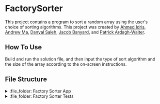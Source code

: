 # FactorySorter

This project contains a program to sort a random array using the user's choice of sorting algorithms. This project was created by [Ahmed Idris](https://github.com/coffeeandcodee), [Andrew Ma](https://github.com/andrew2984), [Danyal Saleh](https://github.com/danymcdan0), [Jacob Banyard](https://github.com/JSB-22), and [Patrick Ardagh-Walter](https://github.com/FuzzyLogician27).


## How To Use

Build and run the solution file, and then input the type of sort algorithm and the size of the array according to the on-screen instructions.

## File Structure

<details>

<summary>:file_folder: Factory Sorter App</summary>

## :open_file_folder: [Factory Sorter App](/FactorySorterApp/)
<details>
<summary> :file_folder: Controller </summary>

## :open_file_folder: [Controller](/FactorySorterApp/FactorySorterApp/Controller)

- [SortFactory.cs](/FactorySorterApp/FactorySorterApp/Controller/SortFactory.cs)
</details>
<details>
<summary> :file_folder: Models </summary>

## :open_file_folder: [Models](/FactorySorterApp/FactorySorterApp/Models)

- [ArrayGenerator.cs](/FactorySorterApp/FactorySorterApp/Models/ArrayGenerator.cs)
- [Bubble.cs](/FactorySorterApp/FactorySorterApp/Models/Bubble.cs)
- [ISorter.cs](/FactorySorterApp/FactorySorterApp/Models/ISorter.cs)
- [Merge.cs](/FactorySorterApp/FactorySorterApp/Models/Merge.cs)
- [Quick.cs](/FactorySorterApp/FactorySorterApp/Models/Quick.cs)
- [Standard.cs](/FactorySorterApp/FactorySorterApp/Models/Standard.cs)
</details>

<details>
<summary> :file_folder: View </summary>

## :open_file_folder: [View](/FactorySorterApp/FactorySorterApp/View)

- [Program.cs](/FactorySorterApp/FactorySorterApp/View/Program.cs)

</details>
</details>

<details>
<summary>:file_folder: Factory Sorter Tests</summary>

:open_file_folder: [Factory Sorter Tests](/FactorySorterApp/FactorySorterTests/)

- [ArrayGeneratorTest.cs](/FactorySorterApp/FactorySorterTests/ArrayGeneratorTest.cs)
- [BubbleSortTest.cs](/FactorySorterApp/FactorySorterTests/BubbleSortTest.cs)
- [FactorySorterTests.csproj](/FactorySorterApp/FactorySorterTests/FactorySorterTests.csproj)
- [MergeSortTest.cs](/FactorySorterApp/FactorySorterTests/MergeSortTest.cs)
- [QuickSortTest.cs](/FactorySorterApp/FactorySorterTests/QuickSortTest.cs)
- [StandardTest.cs](/FactorySorterApp/FactorySorterTests/StandardTest.cs)
- [Usings.cs](/FactorySorterApp/FactorySorterTests/Usings.cs)
</details>



